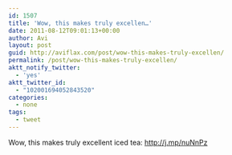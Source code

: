 ```yaml
---
id: 1507
title: 'Wow, this makes truly excellen…'
date: 2011-08-12T09:01:13+00:00
author: Avi
layout: post
guid: http://aviflax.com/post/wow-this-makes-truly-excellen/
permalink: /post/wow-this-makes-truly-excellen/
aktt_notify_twitter:
  - 'yes'
aktt_twitter_id:
  - "102001694052843520"
categories:
  - none
tags:
  - tweet
---
```

Wow, this makes truly excellent iced tea: <a href="http://j.mp/nuNnPz" rel="nofollow">http://j.mp/nuNnPz</a>